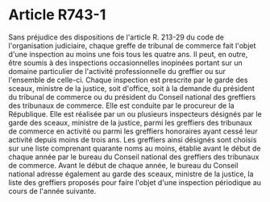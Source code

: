 # Article R743-1

Sans préjudice des dispositions de l'article R. 213-29 du code de l'organisation judiciaire, chaque greffe de tribunal de commerce fait l'objet d'une inspection au moins une fois tous les quatre ans. Il peut, en outre, être soumis à des inspections occasionnelles inopinées portant sur un domaine particulier de l'activité professionnelle du greffier ou sur l'ensemble de celle-ci.   Chaque inspection est prescrite par le garde des sceaux, ministre de la justice, soit d'office, soit à la demande du président du tribunal de commerce ou du président du Conseil national des greffiers des tribunaux de commerce. Elle est conduite par le procureur de la République. Elle est réalisée par un ou plusieurs inspecteurs désignés par le garde des sceaux, ministre de la justice, parmi les greffiers des tribunaux de commerce en activité ou parmi les greffiers honoraires ayant cessé leur activité depuis moins de trois ans.   Les greffiers ainsi désignés sont choisis sur une liste comprenant quarante noms au moins, établie avant le début de chaque année par le bureau du Conseil national des greffiers des tribunaux de commerce.   Avant le début de chaque année, le bureau du Conseil national adresse également au garde des sceaux, ministre de la justice, la liste des greffiers proposés pour faire l'objet d'une inspection périodique au cours de l'année suivante.